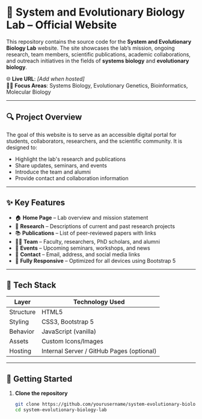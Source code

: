 # 🧬 System and Evolutionary Biology Lab – Official Website

This repository contains the source code for the **System and Evolutionary Biology Lab** website. The site showcases the lab’s mission, ongoing research, team members, scientific publications, academic collaborations, and outreach initiatives in the fields of **systems biology** and **evolutionary biology**.

🌐 **Live URL**: _[Add when hosted]_  
🧑‍🔬 **Focus Areas**: Systems Biology, Evolutionary Genetics, Bioinformatics, Molecular Biology

---

## 🔍 Project Overview

The goal of this website is to serve as an accessible digital portal for students, collaborators, researchers, and the scientific community. It is designed to:

- Highlight the lab's research and publications
- Share updates, seminars, and events
- Introduce the team and alumni
- Provide contact and collaboration information

---

## ✨ Key Features

- 🏠 **Home Page** – Lab overview and mission statement
- 🧪 **Research** – Descriptions of current and past research projects
- 📚 **Publications** – List of peer-reviewed papers with links
- 👩‍🔬 **Team** – Faculty, researchers, PhD scholars, and alumni
- 📆 **Events** – Upcoming seminars, workshops, and news
- 📧 **Contact** – Email, address, and social media links
- 📱 **Fully Responsive** – Optimized for all devices using Bootstrap 5

---

## 🧰 Tech Stack

| Layer     | Technology Used      |
|-----------|-----------------------|
| Structure | HTML5                 |
| Styling   | CSS3, Bootstrap 5     |
| Behavior  | JavaScript (vanilla)  |
| Assets    | Custom Icons/Images   |
| Hosting   | Internal Server / GitHub Pages (optional) |

---

## 🚀 Getting Started

1. **Clone the repository**
   ```bash
   git clone https://github.com/yourusername/system-evolutionary-biology-lab.git
   cd system-evolutionary-biology-lab

